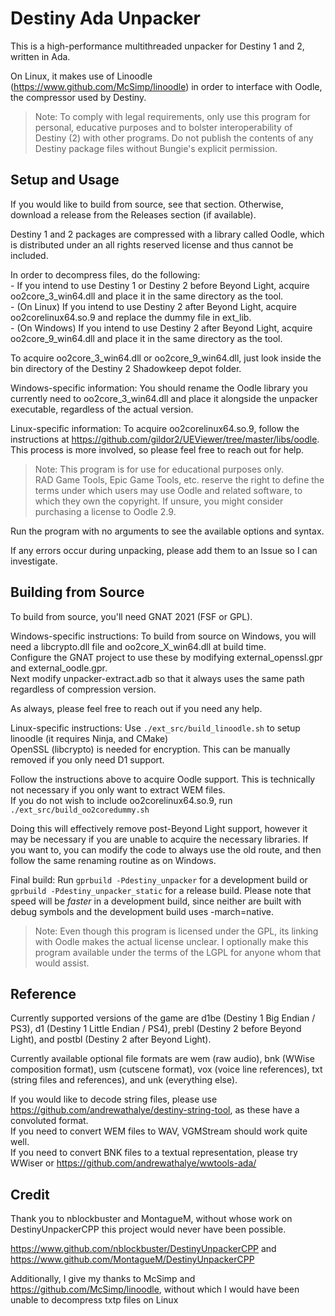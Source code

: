 Destiny Ada Unpacker
======================

This is a high-performance multithreaded unpacker for Destiny 1 and 2, written in Ada.  

On Linux, it makes use of Linoodle (https://www.github.com/McSimp/linoodle) in order to
interface with Oodle, the compressor used by Destiny.

>	Note: To comply with legal requirements, only use this program for personal,
>	educative purposes and to bolster interoperability of Destiny (2) with other
>	programs. Do not publish the contents of any Destiny package files without
>	Bungie's explicit permission.

Setup and Usage
---------------

If you would like to build from source, see that section. Otherwise,
download a release from the Releases section (if available).

Destiny 1 and 2 packages are compressed with a library called Oodle, which is
distributed under an all rights reserved license and thus cannot be included.

In order to decompress files, do the following:  
	- If you intend to use Destiny 1 or Destiny 2 before Beyond Light,
	acquire oo2core_3_win64.dll and place it in the same directory as the tool.  
	- (On Linux) If you intend to use Destiny 2 after Beyond Light,
	acquire oo2corelinux64.so.9 and replace the dummy file in ext_lib.  
	- (On Windows) If you intend to use Destiny 2 after Beyond Light,
	acquire oo2core_9_win64.dll and place it in the same directory as the tool.

To acquire oo2core_3_win64.dll or oo2core_9_win64.dll, just look inside the bin directory of the Destiny 2 Shadowkeep depot folder.  

Windows-specific information:
You should rename the Oodle library you currently need to oo2core_3_win64.dll and place it alongside the unpacker executable, regardless of the actual version.

Linux-specific information:
To acquire oo2corelinux64.so.9, follow the instructions at https://github.com/gildor2/UEViewer/tree/master/libs/oodle. This process is more involved, so please feel free to reach out for help.  

>	Note: This program is for use for educational purposes only.
>	RAD Game Tools, Epic Game Tools, etc. reserve the right to define the terms under which users may
>	use Oodle and related software, to which they own the copyright.
>	If unsure, you might consider purchasing a license to Oodle 2.9.

Run the program with no arguments to see the available options and syntax.

If any errors occur during unpacking, please add them to an Issue so I can investigate.  

Building from Source
--------------------

To build from source, you'll need GNAT 2021 (FSF or GPL).  

Windows-specific instructions:
To build from source on Windows, you will need a libcrypto.dll file and oo2core_X_win64.dll at build time.  
Configure the GNAT project to use these by modifying external_openssl.gpr and external_oodle.gpr.  
Next modify unpacker-extract.adb so that it always uses the same path regardless of compression version.  

As always, please feel free to reach out if you need any help.

Linux-specific instructions:
Use `./ext_src/build_linoodle.sh` to setup linoodle (it requires Ninja, and CMake)  
OpenSSL (libcrypto) is needed for encryption. This can be manually removed if you only need D1 support.  

Follow the instructions above to acquire Oodle support. This is technically not necessary if you only want to extract WEM files.  
If you do not wish to include oo2corelinux64.so.9, run `./ext_src/build_oo2coredummy.sh`  

Doing this will effectively remove post-Beyond Light support, however it may be necessary if you are unable to acquire the necessary libraries. If you want to, you can modify the code to always use the old route, and then follow the same renaming routine as on Windows.

Final build:
Run `gprbuild -Pdestiny_unpacker` for a development build or `gprbuild -Pdestiny_unpacker_static` for a release build. Please note that speed will be _faster_ in a development build, since neither are built with debug symbols and the development build uses -march=native.

>	Note: Even though this program is licensed under the GPL, its linking with Oodle makes the actual license unclear.
>	I optionally make this program available under the terms of the LGPL for anyone whom that would assist.

Reference
---------

Currently supported versions of the game are d1be (Destiny 1 Big Endian / PS3), d1 (Destiny 1 Little Endian / PS4),
prebl (Destiny 2 before Beyond Light), and postbl (Destiny 2 after Beyond Light).  

Currently available optional file formats are wem (raw audio), bnk (WWise composition format), usm (cutscene format), vox (voice line references), txt (string files and references), and unk (everything else).  

If you would like to decode string files, please use https://github.com/andrewathalye/destiny-string-tool, as these have a convoluted format.  
If you need to convert WEM files to WAV, VGMStream should work quite well.  
If you need to convert BNK files to a textual representation, please try WWiser or https://github.com/andrewathalye/wwtools-ada/  

Credit
------

Thank you to nblockbuster and MontagueM, without whose work on DestinyUnpackerCPP this
project would never have been possible.

https://www.github.com/nblockbuster/DestinyUnpackerCPP and
https://www.github.com/MontagueM/DestinyUnpackerCPP

Additionally, I give my thanks to McSimp and https://github.com/McSimp/linoodle, without which
I would have been unable to decompress txtp files on Linux
